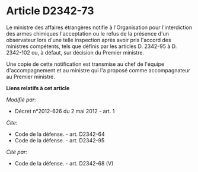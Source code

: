 # Article D2342-73

Le ministre des affaires étrangères notifie à l'Organisation pour l'interdiction des armes chimiques l'acceptation ou le
refus de la présence d'un observateur lors d'une telle inspection après avoir pris l'accord des ministres compétents, tels
que définis par les articles D. 2342-95 à D. 2342-102 ou, à défaut, sur décision du Premier ministre. 

Une copie de cette notification est transmise au chef de l'équipe d'accompagnement et au ministre qui l'a proposé comme
accompagnateur au Premier ministre.

**Liens relatifs à cet article**

_Modifié par_:

  - Décret n°2012-626 du 2 mai 2012 - art. 1

_Cite_:

  - Code de la défense. - art. D2342-64
  - Code de la défense. - art. D2342-95

_Cité par_:

  - Code de la défense. - art. D2342-68 (V)
